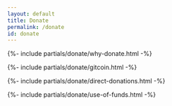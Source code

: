 ```yaml
---
layout: default
title: Donate
permalink: /donate
id: donate
---
```



{%- include partials/donate/why-donate.html -%}

{%- include partials/donate/gitcoin.html -%}

{%- include partials/donate/direct-donations.html -%}

{%- include partials/donate/use-of-funds.html -%}

